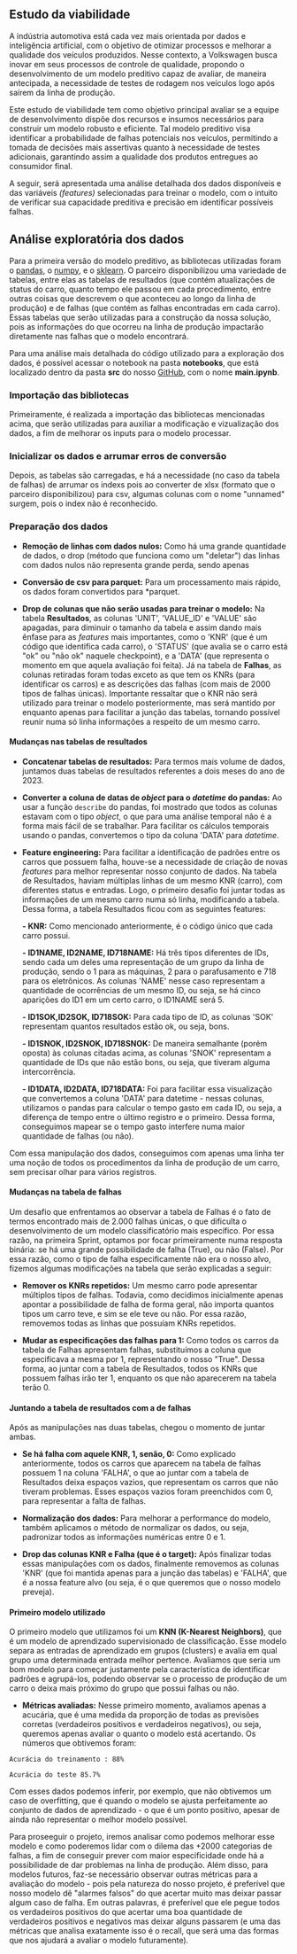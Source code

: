 ## Estudo da viabilidade

A indústria automotiva está cada vez mais orientada por dados e inteligência artificial, com o objetivo de otimizar processos e melhorar a qualidade dos veículos produzidos. Nesse contexto, a Volkswagen busca inovar em seus processos de controle de qualidade, propondo o desenvolvimento de um modelo preditivo capaz de avaliar, de maneira antecipada, a necessidade de testes de rodagem nos veículos logo após saírem da linha de produção.

Este estudo de viabilidade tem como objetivo principal avaliar se a equipe de desenvolvimento dispõe dos recursos e insumos necessários para construir um modelo robusto e eficiente. Tal modelo preditivo visa identificar a probabilidade de falhas potenciais nos veículos, permitindo a tomada de decisões mais assertivas quanto à necessidade de testes adicionais, garantindo assim a qualidade dos produtos entregues ao consumidor final.

A seguir, será apresentada uma análise detalhada dos dados disponíveis e das variáveis *(features)* selecionadas para treinar o modelo, com o intuito de verificar sua capacidade preditiva e precisão em identificar possíveis falhas.

## Análise exploratória dos dados

Para a primeira versão do modelo preditivo, as bibliotecas utilizadas foram o [pandas](https://pandas.pydata.org/docs/), o [numpy](https://numpy.org/), e o [sklearn](https://scikit-learn.org/stable/). O parceiro disponibilizou uma variedade de tabelas, entre elas as tabelas de resultados (que contém atualizações de status do carro, quanto tempo ele passou em cada procedimento, entre outras coisas que descrevem o que aconteceu ao longo da linha de produção) e de falhas (que contém as falhas encontradas em cada carro). Essas tabelas que serão utilizadas para a construção da nossa solução, pois as informações do que ocorreu na linha de produção impactarão diretamente nas falhas que o modelo encontrará.

Para uma análise mais detalhada do código utilizado para a exploração dos dados, é possível acessar o notebook na pasta **notebooks**, que está localizado dentro da pasta **src** do nosso [GitHub](https://github.com/Inteli-College/2024-2A-T08-EC07-G01/src/notebooks/main.ipynb), com o nome **main.ipynb**. 

### Importação das bibliotecas

Primeiramente, é realizada a importação das bibliotecas mencionadas acima, que serão utilizadas para auxiliar a modificação e vizualização dos dados, a fim de melhorar os inputs para o modelo processar. 

### Inicializar os dados e arrumar erros de conversão

Depois, as tabelas são carregadas, e há a necessidade (no caso da tabela de falhas) de arrumar os indexs pois ao converter de xlsx (formato que o parceiro disponibilizou) para csv, algumas colunas com o nome "unnamed" surgem, pois o index não é reconhecido. 

### Preparação dos dados

- **Remoção de linhas com dados nulos:** Como há uma grande quantidade de dados, o drop (método que funciona como um "deletar") das linhas com dados nulos não representa grande perda, sendo apenas 

- **Conversão de csv para parquet:** Para um processamento mais rápido, os dados foram convertidos para *parquet.

- **Drop de colunas que não serão usadas para treinar o modelo:** Na tabela **Resultados**, as colunas 'UNIT', 'VALUE_ID' e 'VALUE' são apagadas, para diminuir o tamanho da tabela e assim dando mais ênfase para as *features* mais importantes, como o 'KNR' (que é um código que identifica cada carro), o 'STATUS' (que avalia se o carro está "ok" ou "não ok" naquele checkpoint), e a 'DATA' (que representa o momento em que aquela avaliação foi feita). 
Já na tabela de **Falhas**, as colunas retiradas foram todas exceto as que tem os KNRs (para identificar os carros) e as descrições das falhas (com mais de 2000 tipos de falhas únicas).
Importante ressaltar que o KNR não será utilizado para treinar o modelo posteriormente, mas será mantido por enquanto apenas para facilitar a junção das tabelas, tornando possível reunir numa só linha informações a respeito de um mesmo carro.

#### Mudanças nas tabelas de resultados

- **Concatenar tabelas de resultados:** Para termos mais volume de dados, juntamos duas tabelas de resultados referentes a dois meses do ano de 2023.

- **Converter a coluna de datas de *object* para o *datetime* do pandas:** Ao usar a função `describe` do pandas, foi mostrado que todos as colunas estavam com o tipo *object*, o que para uma análise temporal não é a forma mais fácil de se trabalhar. Para facilitar os cálculos temporais usando o pandas, convertemos o tipo da coluna 'DATA' para *datetime*.

- **Feature engineering:** Para facilitar a identificação de padrões entre os carros que possuem falha, houve-se a necessidade de criação de novas *features* para melhor representar nosso conjunto de dados. Na tabela de Resultados, haviam múltiplas linhas de um mesmo KNR (carro), com diferentes status e entradas. Logo, o primeiro desafio foi juntar todas as informações de um mesmo carro numa só linha, modificando a tabela.
Dessa forma, a tabela Resultados ficou com as seguintes features:

    **- KNR:** Como mencionado anteriormente, é o código único que cada carro possui.

    **- ID1NAME, ID2NAME, ID718NAME:** Há três tipos diferentes de IDs, sendo cada um deles uma representação de um grupo da linha de produção, sendo o 1 para as máquinas, 2 para o parafusamento e 718 para os eletrônicos. As colunas 'NAME' nesse caso representam a quantidade de ocorrências de um mesmo ID, ou seja, se há cinco aparições do ID1 em um certo carro, o ID1NAME será 5.

    **- ID1SOK,ID2SOK, ID718SOK:** Para cada tipo de ID, as colunas 'SOK' representam quantos resultados estão ok, ou seja, bons.

    **- ID1SNOK, ID2SNOK, ID718SNOK:** De maneira semalhante (porém oposta) às colunas citadas acima, as colunas 'SNOK' representam a quantidade de IDs que não estão bons, ou seja, que tiveram alguma intercorrência.

    **- ID1DATA, ID2DATA, ID718DATA:** Foi para facilitar essa visualização que convertemos a coluna 'DATA' para datetime - nessas colunas, utilizamos o pandas para calcular o tempo gasto em cada ID, ou seja, a diferença de tempo entre o último registro e o primeiro. Dessa forma, conseguimos mapear se o tempo gasto interfere numa maior quantidade de falhas (ou não).

Com essa manipulação dos dados, conseguimos com apenas uma linha ter uma noção de todos os procedimentos da linha de produção de um carro, sem precisar olhar para vários registros.

#### Mudanças na tabela de falhas

Um desafio que enfrentamos ao observar a tabela de Falhas é o fato de termos encontrado mais de 2.000 falhas únicas, o que dificulta o desenvolvimento de um modelo classificatório mais específico. Por essa razão, na primeira Sprint, optamos por focar primeiramente numa resposta binária: se há uma grande possibilidade de falha (True), ou não (False). Por essa razão, como o tipo de falha especificamente não era o nosso alvo, fizemos algumas modificações na tabela que serão explicadas a seguir:

- **Remover os KNRs repetidos:**  Um mesmo carro pode apresentar múltiplos tipos de falhas. Todavia, como decidimos inicialmente apenas apontar a possibilidade de falha de forma geral, não importa quantos tipos um carro teve, e sim se ele teve ou não. Por essa razão, removemos todas as linhas que possuíam KNRs repetidos.

- **Mudar as especificações das falhas para 1:** Como todos os carros da tabela de Falhas apresentam falhas, substituímos a coluna que especificava a mesma por 1, representando o nosso "True". Dessa forma, ao juntar com a tabela de Resultados, todos os KNRs que possuem falhas irão ter 1, enquanto os que não aparecerem na tabela terão 0.

#### Juntando a tabela de resultados com a de falhas

Após as manipulações nas duas tabelas, chegou o momento de juntar ambas. 

- **Se há falha com aquele KNR, 1, senão, 0:** Como explicado anteriormente, todos os carros que aparecem na tabela de falhas possuem 1 na coluna 'FALHA', o que ao juntar com a tabela de Resultados deixa espaços vazios, que representam os carros que não tiveram problemas. Esses espaços vazios foram preenchidos com 0, para representar a falta de falhas.

- **Normalização dos dados:** Para melhorar a performance do modelo, também aplicamos o método de normalizar os dados, ou seja, padronizar todos as informações numéricas entre 0 e 1.

- **Drop das colunas KNR e Falha (que é o target):** Após finalizar todas essas manipulações com os dados, finalmente removemos as colunas 'KNR' (que foi mantida apenas para a junção das tabelas) e 'FALHA', que é a nossa feature alvo (ou seja, é o que queremos que o nosso modelo preveja).

#### Primeiro modelo utilizado 

O primeiro modelo que utilizamos foi um **KNN (K-Nearest Neighbors)**, que é um modelo de aprendizado supervisionado de classificação. Esse modelo separa as entradas de aprendizado em grupos (clusters) e avalia em qual grupo uma determinada entrada melhor pertence. Avaliamos que seria um bom modelo para começar justamente pela característica de identificar padrões e agrupá-los, podendo observar se o processo de produção de um carro o deixa mais próximo do grupo que possui falhas ou não.

- **Métricas avaliadas:** Nesse primeiro momento, avaliamos apenas a acucária, que é uma medida da proporção de todas as previsões corretas (verdadeiros positivos e verdadeiros negativos), ou seja, queremos apenas avaliar o quanto o modelo está acertando. Os números que obtivemos foram:

``` 
Acurácia do treinamento : 88%

Acurácia do teste 85.7% 
```

Com esses dados podemos inferir, por exemplo, que não obtivemos um caso de overfitting, que é quando o modelo se ajusta perfeitamente ao conjunto de dados de aprendizado - o que é um ponto positivo, apesar de ainda não representar o melhor modelo possível. 

Para proseeguir o projeto, iremos analisar como podemos melhorar esse modelo e como poderemos lidar com o dilema das +2000 categorias de falhas, a fim de conseguir prever com maior especificidade onde há a possibilidade de dar problemas na linha de produção. Além disso, para modelos futuros, faz-se necessário observar outras métricas para a avaliação do modelo - pois pela natureza do nosso projeto, é preferível que nosso modelo dê "alarmes falsos" do que acertar muito mas deixar passar algum caso de falha. Em outras palavras, é preferível que ele pegue todos os verdadeiros positivos do que acertar uma boa quantidade de verdadeiros positivos e negativos mas deixar alguns passarem (e uma das métricas que analisa exatamente isso é o recall, que será uma das formas que nos ajudará a avaliar o modelo futuramente).



